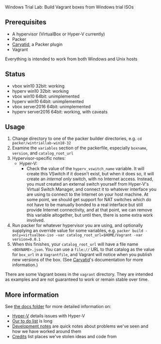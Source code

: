 Windows Trial Lab: Build Vagrant boxes from Windows trial ISOs

## Prerequisites

- A hypervisor (VirtualBox or Hyper-V currently)
- Packer
- [Caryatid](https://github.com/mrled/caryatid), a Packer plugin
- Vagrant

Everything is intended to work from both Windows and Unix hosts

## Status

- vbox win10 32bit: working
- hyperv win10 32bit: working
- vbox win10 64bit: unimplemented
- hyperv win10 64bit: unimplemented
- vbox server2016 64bit: unimplemented
- hyperv server2016 64bit: working, with caveats

## Usage

1. Change directory to one of the packer builder directories, e.g. `cd packer/wintriallab-win10-32`
2. Examine the `variables` section of the packerfile, especially `boxname`, `version`, and `catalog_root_url`
3. Hypervisor-specific notes:
    - Hyper-V:
        - Check the value of the `hyperv_vswitch_name` variable. It will create this VSwitch if it doesn't exist, but when it does so, it will create an _internal only_ switch, with no Internet access. Instead, you must created an external switch yourself from Hyper-V's Virtual Switch Manager, and connect it to whatever interface you are using to connect to the Internet on your host machine. At some point, we should get support for NAT switches which do not have to be manually bonded to a real interface but still provide Internet connectivity, and at that point, we can remove this variable altogether, but until then, there is some extra work involved.
4. Run packer for whatever hypervisor you are using, and optionally supplying an override value for some variables, e.g. `packer build -only=virtualbox-iso -var catalog_root_url=$HOME/Vagrant -var version=0.0.1`
5. When this finishes, your `catalog_root_url` will have a file name `<BOXNAME>.json`. You can use a `file://` URL to that catalog as the value for `box_url` in a `Vagrantfile`, and Vagrant will notice when you publish new versions of the box. (See [Caryatid](https://github.com/mrled/caryatid)'s documentation for more information.)

There are some Vagrant boxes in the `vagrant` directory. They are intended as examples and are not guaranteed to work or remain stable over time.

## More information

See [the docs folder](https://github.com/mrled/wintriallab/blob/master/docs) for more detailed information on:

- [Hyper-V](https://github.com/mrled/wintriallab/blob/master/docs/hyperv.markdown) details issues with Hyper-V
- [Our to do list](https://github.com/mrled/wintriallab/blob/master/docs/todo.markdown) is long
- [Development notes](https://github.com/mrled/wintriallab/blob/master/docs/devnotes.markdown) are quick notes about problems we've seen and how we have worked around them
- [Credits](https://github.com/mrled/wintriallab/blob/master/docs/credits.markdown) list places we've stolen ideas and code from
